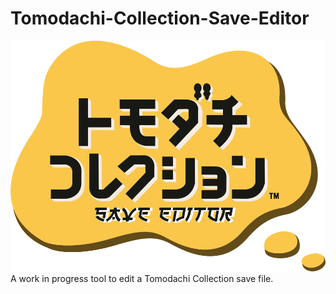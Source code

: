 # Tomodachi-Collection-Save-Editor
![Logo](https://github.com/KniteRite-Studios/Tomodachi-Collection-Save-Editor/blob/main/Logo.png?raw=true)
A work in progress tool to edit a Tomodachi Collection save file. 
